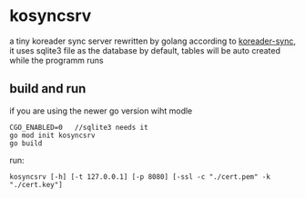 # kosyncsrv
a tiny koreader sync server rewritten by golang according to
[koreader-sync](https://github.com/myelsukov/koreader-sync),
it uses sqlite3 file as the database by default, tables will be auto created while the programm runs

## build and run
if you are using the newer go version wiht modle
```
CGO_ENABLED=0   //sqlite3 needs it
go mod init kosyncsrv
go build
```
run:
```
kosyncsrv [-h] [-t 127.0.0.1] [-p 8080] [-ssl -c "./cert.pem" -k "./cert.key"]
```



